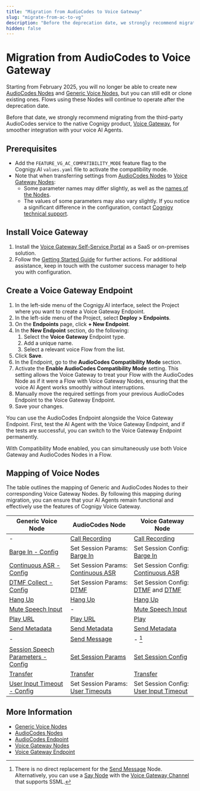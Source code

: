 ```yaml
---
title: "Migration from AudioCodes to Voice Gateway"
slug: "migrate-from-ac-to-vg"
description: "Before the deprecation date, we strongly recommend migrating from the third-party AudioCodes service to the native Cognigy Voice Gateway product."
hidden: false
---
```


# Migration from AudioCodes to Voice Gateway

Starting from February 2025,
you will no longer be able
to create new [AudioCodes Nodes](../ai/build/node-reference/voice/audiocodes/overview.md) and [Generic Voice Nodes](../ai/build/node-reference/voice/generic/overview.md),
but you can still edit or clone existing ones.
Flows using these Nodes will continue to operate after the deprecation date.

Before that date, we strongly recommend migrating from the third-party AudioCodes service to the native Cognigy product,
[Voice Gateway](index.md), for smoother integration with your voice AI Agents.

## Prerequisites

- Add the `FEATURE_VG_AC_COMPATIBILITY_MODE` feature flag to the Cognigy.AI `values.yaml` file to activate the compatibility mode.
- Note that when transferring settings from [AudioCodes Nodes](../ai/build/node-reference/voice/audiocodes/overview.md) to [Voice Gateway Nodes](../ai/build/node-reference/voice/voice-gateway/overview.md):
    - Some parameter names may differ slightly, as well as the [names of the Nodes](#mapping-of-voice-nodes). 
    - The values of some parameters may also vary slightly. If you notice a significant difference in the configuration, contact [Cognigy technical support](../help/get-help.md).

## Install Voice Gateway

1. Install the [Voice Gateway Self-Service Portal](overview.md) as a SaaS or on-premises solution.
2. Follow the [Getting Started Guide](getting-started.md) for further actions. For additional assistance, keep in touch with the customer success manager to help you with configuration.

## Create a Voice Gateway Endpoint

1. In the left-side menu of the Cognigy.AI interface, select the Project where you want to create a Voice Gateway Endpoint.
2. In the left-side menu of the Project, select **Deploy > Endpoints**.
3. On the **Endpoints** page, click **+ New Endpoint**.
4. In the **New Endpoint** section, do the following:<br>
    1. Select the **Voice Gateway** Endpoint type.<br>
    2. Add a unique name.<br>
    3. Select a relevant voice Flow from the list.<br>
5. Click **Save**.
6. In the Endpoint, go to the **AudioCodes Compatibility Mode** section.
7. Activate the **Enable AudioCodes Compatibility Mode** setting. This setting allows the Voice Gateway to treat your Flow with the AudioCodes Node as if it were a Flow with Voice Gateway Nodes, ensuring that the voice AI Agent works smoothly without interruptions.
8. Manually move the required settings from your previous AudioCodes Endpoint to the Voice Gateway Endpoint.
9. Save your changes.

You can use the AudioCodes Endpoint alongside the Voice Gateway Endpoint. First, test the AI Agent with the Voice Gateway Endpoint, and if the tests are successful, you can switch to the Voice Gateway Endpoint permanently.

With Compatibility Mode enabled, you can simultaneously use both Voice Gateway and AudioCodes Nodes in a Flow.

## Mapping of Voice Nodes

The table outlines the mapping of Generic and AudioCodes Nodes to their corresponding Voice Gateway Nodes.
By following this mapping during migration,
you can ensure that your AI Agents remain functional and effectively use the features of Cognigy Voice Gateway.

| Generic Voice Node                                                                                                 | AudioCodes Node                                                                                                                                        | Voice Gateway Node                                                                                                                                                      |
|--------------------------------------------------------------------------------------------------------------------|--------------------------------------------------------------------------------------------------------------------------------------------------------|-------------------------------------------------------------------------------------------------------------------------------------------------------------------------|
| -                                                                                                                  | [Call Recording](../ai/build/node-reference/voice/audiocodes/call-recording.md)                                                                        | [Call Recording](../ai/build/node-reference/voice/voice-gateway/call-recording.md)                                                                                      |
| [Barge In - Config](../ai/build/node-reference/voice/generic/barge-in-config.md)                                   | Set Session Params: [Barge In](../ai/build/node-reference/voice/voice-gateway/parameter-details.md#barge-in)                                           | Set Session Config: [Barge In](../ai/build/node-reference/voice/voice-gateway/parameter-details.md#barge-in)                                                            |
| [Continuous ASR - Config](../ai/build/node-reference/voice/generic/continuous-asr-config.md)                       | Set Session Params: [Continuous ASR](https://support.cognigy.com/hc/en-us/articles/360017413959-Audiocodes-Advanced-Configuration#continuous-asr-0-10) | Set Session Config: [Continuous ASR](../ai/build/node-reference/voice/voice-gateway/parameter-details.md#continuous-asr)                                                |
| [DTMF Collect - Config](../ai/build/node-reference/voice/generic/dtmf-collect-config.md)                           | Set Session Params: [DTMF](https://support.cognigy.com/hc/en-us/articles/360017413959-Audiocodes-Advanced-Configuration#dtmf-0-6)                      | Set Session Config: [DTMF](../ai/build/node-reference/voice/voice-gateway/parameter-details.md#dtmf) and [DTMF](../ai/build/node-reference/voice/voice-gateway/dtmf.md) |
| [Hang Up](../ai/build/node-reference/voice/generic/hang-up.md)                                                     | [Hang Up](../ai/build/node-reference/voice/audiocodes/hangup.md)                                                                                       | [Hang Up](../ai/build/node-reference/voice/voice-gateway/hangup.md)                                                                                                     |
| [Mute Speech Input](../ai/build/node-reference/voice/generic/mute-speech-input.md)                                 | -                                                                                                                                                      | [Mute Speech Input](../ai/build/node-reference/voice/voice-gateway/mute-speech-input.md)                                                                                |
| [Play URL](../ai/build/node-reference/voice/generic/play-url.md)                                                   | [Play URL](../ai/build/node-reference/voice/audiocodes/play-url.md)                                                                                    | [Play](../ai/build/node-reference/voice/voice-gateway/play.md)                                                                                                          |
| [Send Metadata](../ai/build/node-reference/voice/generic/send-metadata.md)                                         | [Send Metadata](../ai/build/node-reference/voice/audiocodes/send-meta-data.md)                                                                        | [Send Metadata](../ai/build/node-reference/voice/voice-gateway/send-metadata.md)                                                                                       |
| -                                                                                                                  | [Send Message](../ai/build/node-reference/voice/audiocodes/send-message.md)                                                                            | - [^*]                                                                                                                                                                  |
| [Session Speech Parameters - Config](../ai/build/node-reference/voice/generic/session-speech-parameters-config.md) | [Set Session Params](../ai/build/node-reference/voice/audiocodes/set-session-params.md)                                                                | [Set Session Config](../ai/build/node-reference/voice/voice-gateway/set-session-config.md)                                                                              |
| [Transfer](../ai/build/node-reference/voice/generic/transfer.md)                                                   | [Transfer](../ai/build/node-reference/voice/audiocodes/transfer-vg.md)                                                                                 | [Transfer](../ai/build/node-reference/voice/voice-gateway/transfer.md)                                                                                                  |
| [User Input Timeout - Config](../ai/build/node-reference/voice/generic/user-input-timeout-config.md)               | Set Session Params: [User Timeouts](https://support.cognigy.com/hc/en-us/articles/360017413959-Audiocodes-Advanced-Configuration#user-timeouts-0-12)   | Set Session Config: [User Input Timeout](../ai/build/node-reference/voice/voice-gateway/parameter-details.md#user-input-timeout)                                        |

[^*]: There is no direct replacement for the [Send Message](../ai/build/node-reference/voice/audiocodes/send-message.md) Node. Alternatively, you can use a [Say Node](../ai/build/node-reference/basic/say.md) with the [Voice Gateway Channel](../ai/build/nodes/channels.md#voice-gateway) that supports SSML.

## More Information

- [Generic Voice Nodes](../ai/build/node-reference/voice/generic/overview.md)
- [AudioCodes Nodes](../ai/build/node-reference/voice/audiocodes/overview.md)
- [AudioCodes Endpoint](../ai/deploy/endpoint-reference/audiocodes.md)
- [Voice Gateway Nodes](../ai/build/node-reference/voice/voice-gateway/overview.md)
- [Voice Gateway Endpoint](../ai/deploy/endpoint-reference/voice-gateway.md)